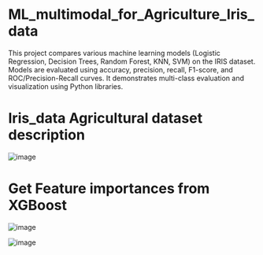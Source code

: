 # ML_multimodal_for_Agriculture_Iris_data
This project compares various machine learning models (Logistic Regression, Decision Trees, Random Forest, KNN, SVM) on the IRIS dataset. Models are evaluated using accuracy, precision, recall, F1-score, and ROC/Precision-Recall curves. It demonstrates multi-class evaluation and visualization using Python libraries.
# Iris_data Agricultural dataset description


![image](https://github.com/user-attachments/assets/a5df62b7-1278-4922-a8fe-143531c90117)

# Get Feature importances from XGBoost

![image](https://github.com/user-attachments/assets/3ab01c3d-03c4-4b36-b885-febd035e99f7)

![image](https://github.com/user-attachments/assets/73e7558e-9fb0-4635-bac9-578fe798bd90)


